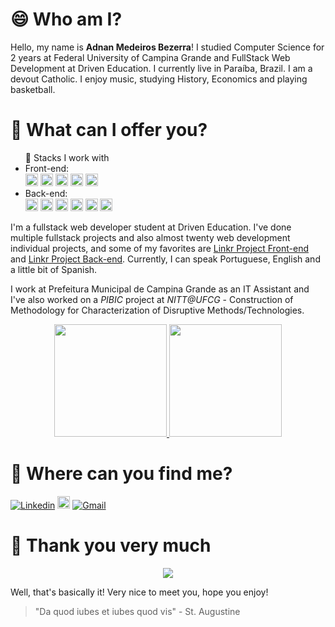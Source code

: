 # :smile: Who am I?
Hello, my name is **Adnan Medeiros Bezerra**! I studied Computer Science for 2 years at Federal University of Campina
Grande and FullStack Web Development at Driven Education. I currently live in Paraíba, Brazil. I am a devout Catholic. 
I enjoy music, studying History, Economics and playing basketball. 

# :thinking: What can I offer you?

<ul>🌱 Stacks I work with
    <li> Front-end:
         <div style={display: 'flex'}>
           <img height="20" src="https://img.shields.io/badge/JavaScript-F7DF1E?style=for-the-badge&logo=javascript&logoColor=black" >
            <img height="20" src="https://img.shields.io/badge/CSS3-1572B6?style=for-the-badge&logo=css3&logoColor=white" >
            <img height="20" src="https://img.shields.io/badge/HTML5-E34F26?style=for-the-badge&logo=html5&logoColor=white" >
            <img height="20" src="https://img.shields.io/badge/React-20232A?style=for-the-badge&logo=react&logoColor=61DAFB" >
            <img height="20" src="https://img.shields.io/badge/styled--components-DB7093?style=for-the-badge&logo=styled-components&logoColor=white" >
        </div>

<li> Back-end:
        <div style={display: 'flex'}>
            <img height="20" src="https://img.shields.io/badge/TypeScript-007ACC?style=for-the-badge&logo=typescript&logoColor=white" >
            <img height="20" src="https://img.shields.io/badge/Node.js-43853D?style=for-the-badge&logo=node.js&logoColor=white">
            <img height="20" src="https://img.shields.io/badge/Express.js-404D59?style=for-the-badge" >
            <img height="20" src="https://img.shields.io/badge/PostgreSQL-316192?style=for-the-badge&logo=postgresql&logoColor=white" >
            <img height="20" src="https://img.shields.io/badge/MongoDB-4EA94B?style=for-the-badge&logo=mongodb&logoColor=white" >
            <img height="20" src="https://img.shields.io/badge/json%20web%20tokens-323330?style=for-the-badge&logo=json-web-tokens&logoColor=pink" >
        </div>
</ul>

I'm a fullstack web developer student at Driven Education. I've done multiple fullstack projects and also almost twenty web development individual projects, and some of my favorites are [Linkr Project Front-end](https://github.com/adnanbezerra/linkr-front) and [Linkr Project Back-end](https://github.com/adnanbezerra/linkr-back).
Currently, I can speak Portuguese, English and a little bit of Spanish. 

I work at Prefeitura Municipal de Campina Grande as an IT Assistant and I've also worked on a *PIBIC* project at *NITT@UFCG* - Construction of Methodology for Characterization of Disruptive Methods/Technologies.

<div align="center">
  <a href="https://github.com/adnanbezerra">
  <img height="180em" src="https://github-readme-stats.vercel.app/api?username=adnanbezerra&show_icons=true&theme=dark&include_all_commits=true&count_private=true"/>
  <img height="180em" src="https://github-readme-stats.vercel.app/api/top-langs/?username=adnanbezerra&layout=compact&langs_count=7&theme=dark"/>
  </a>
</div>

# :monocle_face: Where can you find me? 
[![Linkedin](https://img.shields.io/badge/-LinkedIn-blue?style=flat&logo=Linkedin&logoColor=white)](https://www.linkedin.com/in/adnan-bezerra-374134220/)
[<img src="https://img.shields.io/github/followers/adnanbezerra?label=follow&style=social" height="20" title="Follow me" />](https://github.com/adnanbezerra) 
[![Gmail](https://img.shields.io/badge/-Gmail-c14438?style=flat&logo=Gmail&logoColor=white)](mailto:adnanbezerra@gmail.com)

# :wave: Thank you very much

<div align="center">
    <img src="https://i.imgur.com/qW6chYg.png">
</div>

Well, that's basically it! Very nice to meet you, hope you enjoy!
> "Da quod iubes et iubes quod vis" - St. Augustine

<!---
adnanbezerra/adnanbezerra is a ✨ special ✨ repository because its `README.md` (this file) appears on your GitHub profile.
You can click the Preview link to take a look at your changes.
--->
